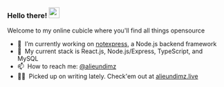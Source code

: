 ### Hello there! <a href="https://www.alieundimz.live/"><img src="https://media.giphy.com/media/hvRJCLFzcasrR4ia7z/giphy.gif" width="25px"></a>
Welcome to my online cubicle where you'll find all things opensource

- 🔭 &nbsp;I’m currently working on [notexpress](https://github.com/ndimzKM/notexpress), a Node.js backend framework
- 🌱 &nbsp;My current stack is React.js, Node.js/Express, TypeScript, and MySQL
- 📫 &nbsp;How to reach me: [@alieundimz](https://twitter.com/alieundimz)
- 👨‍💻 &nbsp;Picked up on writing lately. Check'em out at [alieundimz.live](https://www.alieundimz.live)

